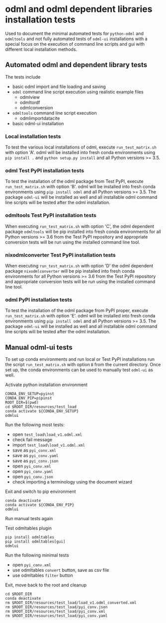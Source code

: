 # odml and odml dependent libraries installation tests

Used to document the minimal automated tests for `python-odml` and `odmltools` and not fully automated tests of `odml-ui` installations with a special focus on the execution of command line scripts and gui with different local installation methods.

## Automated odml and dependent library tests

The tests include
- basic odml import and file loading and saving
- `odml` command line script execution using realistic example files
  - odmlview
  - odmltordf
  - odmlconversion
- `odmltools` command line script execution
  - odmlimportdatacite
- basic odml-ui installation

### Local installation tests

To test the various local installations of odml, execute `run_test_matrix.sh` with option 'A'. odml will be installed into fresh conda environments using `pip install .` and `python setup.py install` and all Python versions >= 3.5.

### odml Test PyPI installation tests

To test the installation of the odml package from Test PyPI, execute `run_test_matrix.sh` with option 'B'. odml will be installed into fresh conda environments using `pip install odml` and all Python versions >= 3.5.
The package `odml-ui` will be installed as well and all installable odml command line scripts will be tested after the odml installation.

### odmltools Test PyPI installation tests

When executing `run_test_matrix.sh` with option 'C', the odml dependent package `odmltools` will be pip installed into fresh conda environments for all Python versions >= 3.6 from the Test PyPI repository and appropriate conversion tests will be run using the installed command line tool.

### nixodmlconverter Test PyPI installation tests

When executing `run_test_matrix.sh` with option 'D' the odml dependent package `nixodmlconverter` will be pip installed into fresh conda environments for all Python versions >= 3.6 from the Test PyPI repository and appropriate conversion tests will be run using the installed command line tool.

### odml PyPI installation tests

To test the installation of the odml package from PyPI proper, execute `run_test_matrix.sh` with option 'E'. odml will be installed into fresh conda environments using `pip install odml` and all Python versions >= 3.5.
The package `odml-ui` will be installed as well and all installable odml command line scripts will be tested after the odml installation.

## Manual odml-ui tests

To set up conda environments and run local or Test PyPI installations run the script `run_test_matrix.sh` with option `B` from the current directory.
Once set up, the conda environments can be used to manually test `odml-ui` as well.

Activate python installation environment

    CONDA_ENV_SETUP=pyinst
    CONDA_ENV_PIP=pipinst
    ROOT_DIR=$(pwd)
    cd $ROOT_DIR/resources/test_load
    conda activate ${CONDA_ENV_SETUP}
    odmlui

Run the following most tests:
- open `test_load\load_v1.odml.xml`
- check fail message
- import `test_load\load_v1.odml.xml`
- save as `pyi_conv.xml`
- save as `pyi_conv.yaml`
- save as `pyi_conv.json`
- open `pyi_conv.xml`
- open `pyi_conv.yaml`
- open `pyi_conv.json`
- check importing a terminology using the document wizard

Exit and switch to pip environment 

    conda deactivate
    conda activate ${CONDA_ENV_PIP}
    odmlui

Run manual tests again

Test odmltables plugin

    pip install odmltables
    pip install odmltables[gui]
    odmlui

Run the following minimal tests
- open `pyi_conv.xml`
- use odmltables `convert` button, save as csv file
- use odmltables `filter` button

Exit, move back to the root and cleanup

    cd $ROOT_DIR
    conda deactivate
    rm $ROOT_DIR/resources/test_load/load_v1.odml_converted.xml
    rm $ROOT_DIR/resources/test_load/pyi_conv.json
    rm $ROOT_DIR/resources/test_load/pyi_conv.xml
    rm $ROOT_DIR/resources/test_load/pyi_conv.yaml
